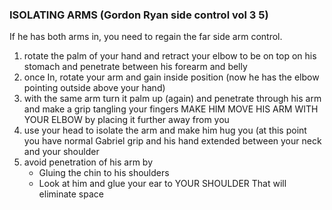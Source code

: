 ### ISOLATING ARMS (Gordon Ryan side control vol 3 5)

If he has both arms  in, you need to regain the far side arm control.

1. rotate the palm of your hand and retract your elbow to be on top on his stomach and penetrate between his forearm and belly
2. once In, rotate your arm and gain inside position (now he has the elbow pointing outside above your hand)
3. with the same arm turn it palm up (again) and penetrate through his arm and make a grip tangling your fingers
    MAKE HIM MOVE HIS ARM WITH YOUR ELBOW by placing it further away from you
4. use your head to isolate the arm and make him hug you (at this point you have normal Gabriel grip and his hand extended between your neck and your shoulder
5. avoid penetration of his arm by
    - Gluing the chin to his shoulders
    - Look at him and glue your ear to YOUR SHOULDER
      That will eliminate space
